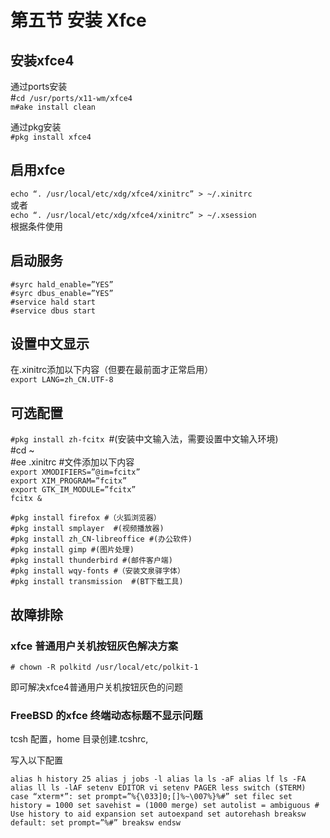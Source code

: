 # 第五节 安装 Xfce

## 安装xfce4

通过ports安装\
\#`cd /usr/ports/x11-wm/xfce4`\
`m#ake install clean`

通过pkg安装\
`#pkg install xfce4`

## 启用xfce

`echo “. /usr/local/etc/xdg/xfce4/xinitrc” > ~/.xinitrc`\
或者\
`echo “. /usr/local/etc/xdg/xfce4/xinitrc” > ~/.xsession`\
根据条件使用

## 启动服务

`#syrc hald_enable=”YES”`\
`#syrc dbus_enable=”YES”`\
`#service hald start`\
`#service dbus start`

## 设置中文显示

在.xinitrc添加以下内容（但要在最前面才正常启用）\
`export LANG=zh_CN.UTF-8`

## 可选配置

`#pkg install zh-fcitx `#(安装中文输入法，需要设置中文输入环境)\
\#cd \~\
\#ee .xinitrc #文件添加以下内容\
`export XMODIFIERS=”@im=fcitx”`\
`export XIM_PROGRAM=”fcitx”`\
`export GTK_IM_MODULE=”fcitx”`\
`fcitx &`

`#pkg install firefox #（火狐浏览器）`\
`#pkg install smplayer  #(视频播放器)`\
`#pkg install zh_CN-libreoffice #(办公软件)`\
`#pkg install gimp #(图片处理)`\
`#pkg install thunderbird #(邮件客户端)`\
`#pkg install wqy-fonts #（安装文泉驿字体）`\
`#pkg install transmission  #(BT下载工具)`

## 故障排除

### xfce 普通用户关机按钮灰色解决方案

`# chown -R polkitd /usr/local/etc/polkit-1`

&#x20;即可解决xfce4普通用户关机按钮灰色的问题

### FreeBSD 的xfce 终端动态标题不显示问题

tcsh 配置，home 目录创建.tcshrc,

写入以下配置

`alias h history 25 alias j jobs -l alias la ls -aF alias lf ls -FA alias ll ls -lAF setenv EDITOR vi setenv PAGER less switch ($TERM) case “xterm*”: set prompt=”%{\033]0;[]%~\007%}%#” set filec set history = 1000 set savehist = (1000 merge) set autolist = ambiguous # Use history to aid expansion set autoexpand set autorehash breaksw default: set prompt=”%#” breaksw endsw`
